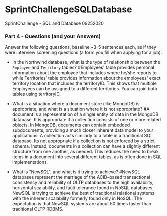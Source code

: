 # SprintChallengeSQLDatabase
SprintChallenge - SQL and Database 09252020

### Part 4 - Questions (and your Answers)
 
Answer the following questions, baseline ~3-5 sentences each, as if they were
interview screening questions (a form you fill when applying for a job):
 
- In the Northwind database, what is the type of relationship between the
 `Employee` and `Territory` tables?
 #Employees' table provides personal information about the employee that includes where he/she reports to while Territories' table provides information about the employees' exact territory location that includes the territoryID. This shows that multiple Employees can be assigned to a different territories. You can join both tables using territoryID.

- What is a situation where a document store (like MongoDB) is appropriate, and
 what is a situation where it is not appropriate?
#A document is a representation of a single entity of data in the MongoDB database. It is appropriate if a collection consists of one or more related objects. In MongoDB, documents can contain embedded subdocuments, providing a much closer inherent data model to your applications.
A collection acts similarly to a table in a traditional SQL database. Its not appropriate if a collection is not enforced by a strict schema. Instead, documents in a collection can have a slightly different structure from one another, as needed. This reduces the need to break items in a document into several different tables, as is often done in SQL implementations.

- What is "NewSQL", and what is it trying to achieve?
#NewSQL databases represent the marriage of the ACID–based transactional consistency and reliability of OLTP databases to the high availability, horizontal scalability, and fault tolerance found in NoSQL databases. NewSQL is trying to achieve the best of traditional relational systems with the inherent scalability formerly found only in NoSQL. The expectation is that NewSQL systems are about 50 times faster than traditional OLTP RDBMS.
